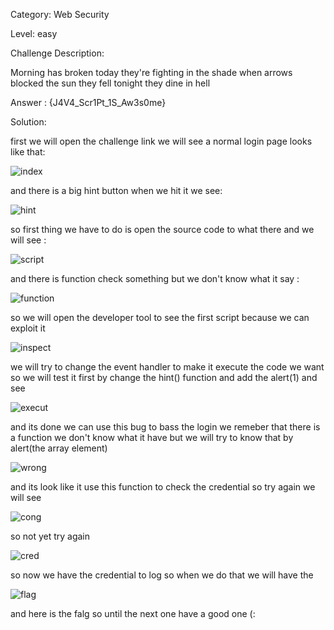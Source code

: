 Category: Web Security 

Level: easy

Challenge Description: 

Morning has broken today they're fighting in the shade when arrows blocked the sun they fell tonight they dine in hell

Answer : {J4V4_Scr1Pt_1S_Aw3s0me}

Solution:

first we will open the challenge link we will see a normal login page looks like that:

![index](https://user-images.githubusercontent.com/56412281/133991237-f4e21d1a-a1aa-4e94-941f-361625a2f5e7.png)

and there is a big hint button when we hit it we see: 

![hint](https://user-images.githubusercontent.com/56412281/133991332-dfc04641-cbdb-4267-b21a-848cf43c2311.png)


so first thing we have to do is open the source code to what there and we will see :



![script](https://user-images.githubusercontent.com/56412281/133991455-c0b0ecc7-1463-4a94-a504-a9d3567ddec0.png)

and there is function check something but we don't know what it say :

![function](https://user-images.githubusercontent.com/56412281/133991410-fc14c04e-6a2f-4ae5-9c95-c33c10e08726.png)

so we will open the developer tool to see the first script because we can exploit it 

![inspect](https://user-images.githubusercontent.com/56412281/133991544-284eadea-41a3-4fa5-87ee-8f1d487dc2aa.png)

we will try to change the event handler to make it execute the code we want so we will test it first by change
the hint() function and add the alert(1) and see  

![execut](https://user-images.githubusercontent.com/56412281/133991557-4a8baa80-88bc-4f65-a185-e5dc561f8c7b.png)

and its done we can use this bug to bass the login 
we remeber that there is a function we don't know what it have but we will try to know that by alert(the array element)

![wrong](https://user-images.githubusercontent.com/56412281/133991586-a546ac81-c71c-4677-8c29-45947035ec69.png)

and its look like it use this function to check the credential so try again we will see

![cong](https://user-images.githubusercontent.com/56412281/133991603-57c5fab1-514f-42d6-ae60-4c35588c5c25.png)

so not yet try again 

![cred](https://user-images.githubusercontent.com/56412281/133991618-e802eeec-f27d-4dba-a992-5b507d22e193.png)

so now we have the credential to log so when we do that we will have the 

![flag](https://user-images.githubusercontent.com/56412281/133991644-0824a4b9-4da9-4ad7-8aa1-4d88d64233e8.png)


and here is the falg so until the next one have a good one (:
